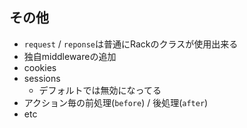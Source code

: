 
## その他

* `request` / `reponse`は普通にRackのクラスが使用出来る
* 独自middlewareの追加
* cookies
* sessions
  * デフォルトでは無効になってる
* アクション毎の前処理(`before`) / 後処理(`after`)
* etc
